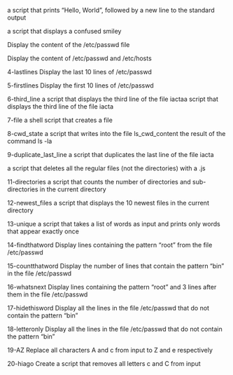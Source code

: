 a script that prints “Hello, World”, followed by a new line to the standard output

 a script that displays a confused smiley

Display the content of the /etc/passwd file

Display the content of /etc/passwd and /etc/hosts

4-lastlines Display the last 10 lines of /etc/passwd

5-firstlines Display the first 10 lines of /etc/passwd

6-third_line a script that displays the third line of the file iactaa script that displays the third line of the file iacta

7-file a shell script that creates a file

8-cwd_state a script that writes into the file ls_cwd_content the result of the command ls -la

9-duplicate_last_line a script that duplicates the last line of the file iacta

a script that deletes all the regular files (not the directories) with a .js

11-directories a script that counts the number of directories and sub-directories in the current directory

12-newest_files  a script that displays the 10 newest files in the current directory

13-unique a script that takes a list of words as input and prints only words that appear exactly once

14-findthatword Display lines containing the pattern “root” from the file /etc/passwd

15-countthatword Display the number of lines that contain the pattern “bin” in the file /etc/passwd

16-whatsnext Display lines containing the pattern “root” and 3 lines after them in the file /etc/passwd

17-hidethisword Display all the lines in the file /etc/passwd that do not contain the pattern “bin”

18-letteronly Display all the lines in the file /etc/passwd that do not contain the pattern “bin”

19-AZ Replace all characters A and c from input to Z and e respectively

20-hiago Create a script that removes all letters c and C from input

